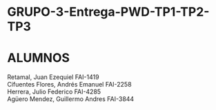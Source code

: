 # GRUPO-3-Entrega-PWD-TP1-TP2-TP3

# ALUMNOS

 Retamal, Juan Ezequiel     FAI-1419  
 Cifuentes Flores, Andrés Emanuel     FAI-2258  
 Herrera, Julio Federico     FAI-4285  
 Agüero Mendez, Guillermo Andres     FAI-3844  

